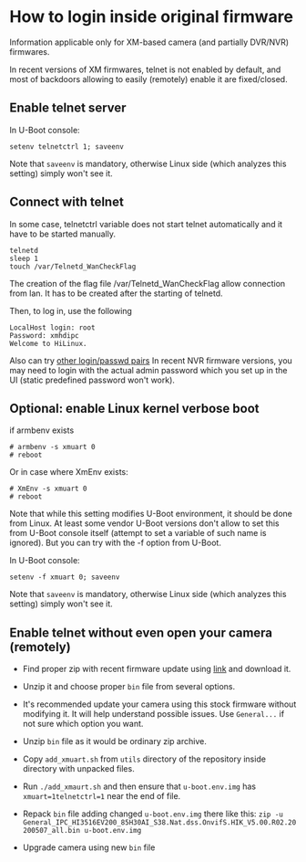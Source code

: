 # How to login inside original firmware

Information applicable only for XM-based camera (and partially DVR/NVR)
firmwares.

In recent versions of XM firmwares, telnet is not enabled by default,
and most of backdoors allowing to easily (remotely) enable it are
fixed/closed.

## Enable telnet server

In U-Boot console:

```
setenv telnetctrl 1; saveenv
```

Note that `saveenv` is mandatory, otherwise Linux side (which analyzes
this setting) simply won't see it.

## Connect with telnet

In some case, telnetctrl variable does not start telnet automatically and it have to be started manually.

```
telnetd
sleep 1
touch /var/Telnetd_WanCheckFlag
```
The creation of the flag file /var/Telnetd_WanCheckFlag allow connection from lan. It has to be created after the starting of telnetd.

Then, to log in, use the following

```
LocalHost login: root
Password: xmhdipc
Welcome to HiLinux.
```

Also can try [other login/passwd pairs](https://gist.github.com/gabonator/74cdd6ab4f733ff047356198c781f27d)
In recent NVR firmware versions, you may need to login with the actual
admin password which you set up in the UI (static predefined password
won't work).

## Optional: enable Linux kernel verbose boot

if armbenv exists

```
# armbenv -s xmuart 0
# reboot
```

Or in case where XmEnv exists:

```
# XmEnv -s xmuart 0
# reboot
```

Note that while this setting modifies U-Boot environment, it should be
done from Linux. At least some vendor U-Boot versions don't allow to
set this from U-Boot console itself (attempt to set a variable of such
name is ignored). But you can try with the -f option from U-Boot.

In U-Boot console:

```
setenv -f xmuart 0; saveenv
```

Note that `saveenv` is mandatory, otherwise Linux side (which analyzes
this setting) simply won't see it.

## Enable telnet without even open your camera (remotely)

* Find proper zip with recent firmware update using [link](https://translate.google.com/translate?hl=en&sl=ru&tl=en&u=https%3A%2F%2Fwww.cctvsp.ru%2Farticles%2Fobnovlenie-proshivok-dlya-ip-kamer-ot-xiong-mai) and download it.

* Unzip it and choose proper `bin` file from several options.

* It's recommended update your camera using this stock firmware without
    modifying it. It will help understand possible issues. Use `General...` if
    not sure which option you want.

* Unzip `bin` file as it would be ordinary zip archive.

* Copy `add_xmuart.sh` from `utils` directory of the repository inside directory
    with unpacked files.

* Run `./add_xmaurt.sh` and then ensure that `u-boot.env.img` has
    `xmuart=1telnetctrl=1` near the end of file.

* Repack `bin` file adding changed `u-boot.env.img` there like this: `zip -u General_IPC_HI3516EV200_85H30AI_S38.Nat.dss.OnvifS.HIK_V5.00.R02.20200507_all.bin u-boot.env.img`

* Upgrade camera using new `bin` file
